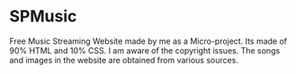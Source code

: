 # SPMusic
Free Music Streaming Website made by me as a Micro-project. Its made of 90% HTML and 10% CSS.
I am aware of the copyright issues. The songs and images in the website are obtained from various sources.

